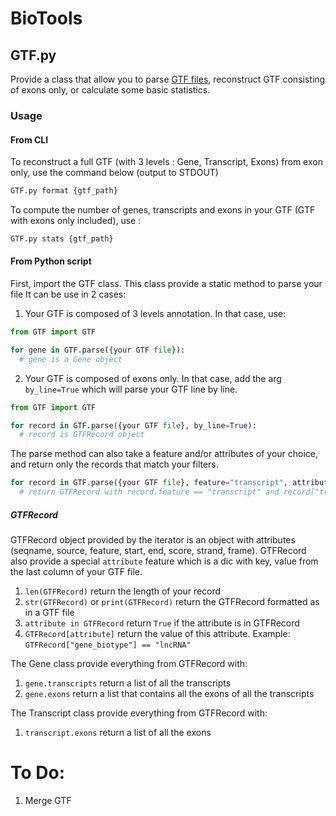 # BioTools

## GTF.py

Provide a class that allow you to parse [GTF files](https://www.ensembl.org/info/website/upload/gff.html), reconstruct GTF consisting of exons only, or calculate some basic statistics.

### Usage

#### From CLI

To reconstruct a full GTF (with 3 levels : Gene, Transcript, Exons) from exon only, use the command below (output to STDOUT)

```sh
GTF.py format {gtf_path}
```

To compute the number of genes, transcripts and exons in your GTF (GTF with exons only included), use :

```sh
GTF.py stats {gtf_path}
```

#### From Python script

First, import the GTF class. This class provide a static method to parse your file It can be use in 2 cases:

1. Your GTF is composed of 3 levels annotation. In that case, use:

```py
from GTF import GTF

for gene in GTF.parse({your GTF file}):
  # gene is a Gene object
```

2. Your GTF is composed of exons only. In that case, add the arg `by_line=True` which will parse your GTF line by line.

```py
from GTF import GTF

for record in GTF.parse({your GTF file}, by_line=True):
  # record is GTFRecord object
```

The parse method can also take a feature and/or attributes of your choice, and return only the records that match your filters.

```py
for record in GTF.parse({your GTF file}, feature="transcript", attribute={"transcript_biotype" : "lncRNA"}):
  # return GTFRecord with record.feature == "transcript" and record["transcript_biotype"] == "lncRNA"
```

##### GTFRecord
GTFRecord object provided by the iterator is an object with attributes (seqname, source, feature, start, end, score, strand, frame).
GTFRecord also provide a special `attribute` feature which is a dic with key, value from the last column of your GTF file.

1. `len(GTFRecord)` return the length of your record
2. `str(GTFRecord)` or `print(GTFRecord)` return the GTFRecord formatted as in a GTF file
3. `attribute in GTFRecord` return `True` if the attribute is in GTFRecord
4. `GTFRecord[attribute]` return the value of this attribute. Example: `GTFRecord["gene_biotype"] == "lncRNA"`

The Gene class provide everything from GTFRecord with:
1. `gene.transcripts` return a list of all the transcripts
2. `gene.exons` return a list that contains all the exons of all the transcripts

The Transcript class provide everything from GTFRecord with:
1. `transcript.exons` return a list of all the exons


# To Do:
1. Merge GTF
